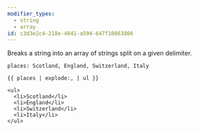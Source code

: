 ```yaml
---
modifier_types:
  - string
  - array
id: c3d3e2c4-218e-4841-a594-647f10863866
---
```

Breaks a string into an array of strings split on a given delimiter.

```.language-yaml
places: Scotland, England, Switzerland, Italy
```

```
{{ places | explode:, | ul }}
```

```.language-html
<ul>
  <li>Scotland</li>
  <li>England</li>
  <li>Switzerland</li>
  <li>Italy</li>
</ul>
```
